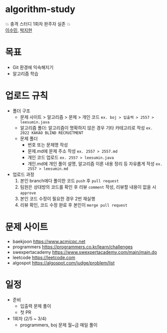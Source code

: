 # algorithm-study

:boom: 충격 스터디 1회차 완주자 실존 :boom:  
[이수민](https://github.com/leelee31), [박지현](https://github.com/jyhynn)

# 목표

- Git 환경에 익숙해지기
- 알고리즘 학습


# 업로드 규칙

- 폴더 구조
  * 문제 사이트 > 알고리즘 > 문제 > 개인 코드 ```ex. boj > 입출력 > 2557 > leesumin.java```
  * 알고리즘 폴더: 알고리즘이 명확하지 않은 경우 기타 카테고리로 작성 ```ex. 2022 KAKAO BLIND RECRUITMENT```
  * 문제 폴더
    + 번호 또는 문제명 작성
    + 문제.md에 문제 주소 작성 ``` ex. 2557 > 2557.md ```
    + 개인 코드 업로드 ``` ex. 2557 > leesumin.java ```
    + 개인.md에 개인 풀이 설명, 알고리즘 이론 내용 정리 등 자유롭게 작성 ``` ex. 2557 > leesumin.md ```
- 업로드 과정
  1. 본인 branch에다 풀이한 코드 ```push``` 후 ```pull request```
  2. 팀원은 상대방의 코드를 확인 후 리뷰 ```comment``` 작성, 리뷰할 내용이 없을 시 ```approve ```
  3. 본인 코드 수정이 필요한 경우 2번 재실행
  4. 리뷰 확인, 코드 수정 완료 후 본인이 ```merge pull request```


# 문제 사이트
- baekjoon https://www.acmicpc.net
- programmers https://programmers.co.kr/learn/challenges
- swexpertacademy https://www.swexpertacademy.com/main/main.do
- leetcode https://leetcode.com
- algospot https://algospot.com/judge/problem/list

# 일정
- 준비
  * 입출력 문제 풀이
  * 첫 PR
- 1회차 (2/5 ~ 3/4)
  * programmers, boj 문제 월~금 매일 풀이

